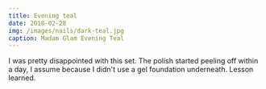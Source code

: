 ```yaml
---
title: Evening teal
date: 2018-02-28
img: /images/nails/dark-teal.jpg
caption: Madam Glam Evening Teal
---
```


I was pretty disappointed with this set. The polish started peeling off within
a day, I assume because I didn't use a gel foundation underneath. Lesson learned.